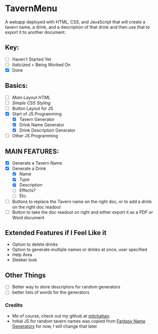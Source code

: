 # TavernMenu
A webapp deployed with HTML, CSS, and JavaScript that will create a tavern name, a drink, and a description of that drink and then use that to export it to another document.

## Key:
  - [ ] Haven't Started Yet
  - [ ] *Italicized* = Being Worked On
  - [X] Done

## Basics:
- [ ] *Main Layout HTML*
- [ ] *Simple CSS Styling*
- [ ] Button Layout for JS
- [x] Start of JS Programming
  * [x] Tavern Generator
  * [x] Drink Name Generator
  * [x] Drink Description Generator
- [ ] Other JS Programming

## MAIN FEATURES:
- [x] Generate a Tavern Name
- [x] Generate a Drink
  * [x] Name
  * [x] Type
  * [x] Description
  * [ ] Effects?
  * [ ] Etc.
- [ ] Buttons to replace the Tavern name on the right doc, or to add a drink on the right doc readout
- [ ] Button to take the doc readout on right and either export it as a PDF or Word document

## Extended Features if I Feel Like it
- Option to delete drinks
- Option to generate multiple names or drinks at once, user specified
- Help Area
- Sleeker look

## Other Things
- [ ] Better way to store descriptors for random generators
- [ ] better lists of words for the generators

### Credits
* Me of course, check out my github at [mitchahan](github.com/mitchahan).
* Initial JS for random tavern names was copied from [Fantasy Name Generators](http://www.fantasynamegenerators.com/inn_names.php) for now, I will change that later.
